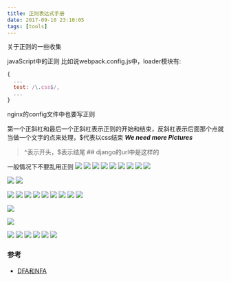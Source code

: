 ```yaml
---
title: 正则表达式手册
date: 2017-09-10 23:10:05
tags: [tools]
---
```


关于正则的一些收集


<!--more-->


javaScript中的正则
比如说webpack.config.js中，loader模块有:
```js
{
  ...
  test: /\.css$/,
  ...
}
```

nginx的config文件中也要写正则




第一个正斜杠和最后一个正斜杠表示正则的开始和结束，反斜杠表示后面那个点就当做一个文字的点来处理，$代表以css结束
***We need more Pictures***

> ^表示开头，$表示结尾 ## django的url中是这样的

一般情况下不要乱用正则
![](http://www.haldir66.ga/static/imgs/bee-getting-the-pollen-wallpaper-538358eb5d5a3.jpg)
![](http://www.haldir66.ga/static/imgs/scenery151110067848.jpg)
![](http://www.haldir66.ga/static/imgs/scenery1511100718415.jpg)
![](http://www.haldir66.ga/static/imgs/fresh-sparkle-dew-drops-on-red-flower-wallpaper-53861cf580909.jpg)
![](http://www.haldir66.ga/static/imgs/1513521515888.jpg)
![](http://www.haldir66.ga/static/imgs/1513521557303.jpg)
![](http://www.haldir66.ga/static/imgs/1513521623756.jpg)
![](http://www.haldir66.ga/static/imgs/black-mountains.jpg)
![](http://www.haldir66.ga/static/imgs/scenery151110074347.jpg)

![](http://www.haldir66.ga/static/imgs/scenery1511100746620.jpg)
![](http://www.haldir66.ga/static/imgs/sceneryd15ddf2ba4fb7b5f4e51dfa6cb74cb70.jpg)

![](http://www.haldir66.ga/static/imgs/strawberry-festival.jpg)
![](http://www.haldir66.ga/static/imgs/food_truck_hotdog_night_city.jpg)
![](http://www.haldir66.ga/static/imgs/scenery1511100729187.jpg)
![](http://www.haldir66.ga/static/imgs/1102533137-5.jpg)
![](http://www.haldir66.ga/static/imgs/1102533911-1.jpg)
![](http://haldir66.ga/static/imgs/20120103214255_nTsVt.jpg)
![](http://www.haldir66.ga/static/imgs/apic5964_sc115.jpg)
![](http://www.haldir66.ga/static/imgs/apic6283_sc115.jpg)
![](http://haldir66.ga/static/imgs/849c18412f8e7a0b18df09f6f87e6516.jpg)

![](http://www.haldir66.ga/static/imgs/timg.jpg)

![](http://www.haldir66.ga/static/imgs/beautiful-dandelion-wallpaper-5384b7d0e8b09.jpg)

![](http://www.haldir66.ga/static/imgs/bullet-shots-over-the-flower-wallpaper-56ee6081c7f2b.jpg)
![](http://www.haldir66.ga/static/imgs/cotton-grass-whip-wallpaper-5383509d2bd13.jpg)
![](http://www.haldir66.ga/static/imgs/macro-of-yellow-narcisa-flower-wallpaper-53834d45b40a1.jpg)
![](http://www.haldir66.ga/static/imgs/nature-grass-wet-plants-high-resolution-wallpaper-573f2c6413708.jpg)
![](http://www.haldir66.ga/static/imgs/ripe-grapes-macro-wallpaper-1920x1080-538350f32e183.jpg)
![](http://www.haldir66.ga/static/imgs/yellow-autumn-leaves-wallpaper-537f1e4672a31.jpg)

### 参考
- [DFA和NFA](http://www.importnew.com/26560.html)
